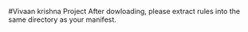 #Vivaan krishna Project
After dowloading, please extract rules into the same directory as your manifest.
